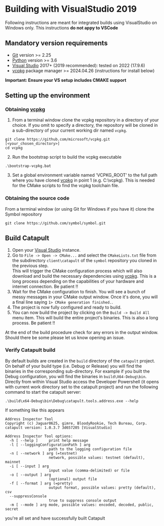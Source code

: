 [Visual Studio]: https://www.visualstudio.com/downloads
[vcpkg]: https://github.com/microsoft/vcpkg
[Python]: https://www.python.org/downloads/windows/
[Git]: https://git-scm.com/download/win

# Building with VisualStudio 2019

Following instructions are meant for integrated builds using VisualStudio on Windows only. This instructions **do not appy to VSCode**

## Mandatory version requirements
- [Git] version >= 2.25
- [Python] version >= 3.6
- [Visual Studio] 2017+ (2019 recommended): tested on 2022 (17.9.6)
- [vcpkg] package manager >= 2024.04.26 (instructions for install below)

**Important: Ensure your VS setup includes CMAKE support**

## Setting up the environment

### Obtaining [vcpkg]

1. From a terminal window clone the vcpkg repository in a directory of your choice. If you omit to specify a directory, the repository will be cloned in a sub-directory of your current working dir named `vcpkg`.

```shell
git clone https://github.com/microsoft/vcpkg.git [<your_chosen_directory>]
cd vcpkg
```

2. Run the bootstrap script to build the vcpkg executable
```shell
.\bootstrap-vcpkg.bat
```

3. Set a global environment variable named 'VCPKG_ROOT' to the full path where you have cloned [vcpkg] in point 1 (e.g. C:\vcpkg). This is needed for the CMake scripts to find the vcpkg toolchain file.

### Obtaining the source code
From a terminal window (or using Git for Windows if you have it) clone the Symbol repository
```shell
git clone https://github.com/symbol/symbol.git
```

## Build Catapult

1. Open your [Visual Studio] instance.
2. Go to `File -> Open -> CMake...` and select the `CMakeLists.txt` file from the subdirectory `client\catapult` of the `symbol` repository you cloned in the previous step.							
This will trigger the CMake configuration process which will also download and build the necessary dependencies using [vcpkg]. This is a long process depending on the capabilities of your hardware and internet connection. Be patient !!
3. Wait for the CMake configuration to finish. You will see a bunch of messy messages in your CMake output window. Once it's done, you will a final line saying `1> CMake generation finished.`.	
4. The project is now fully configured and ready to build. 
5. You can now build the project by clicking on the `Build -> Build All` menu item. This will build the entire project's binaries. This is also a long process. Be patient !!

At the end of the build procedure check for any errors in the output window. Should there be some please let us know opening an issue.

### Verify Catapult build

By default builds are created in the `build` directory of the `catapult` project. On behalf of your build type (i.e. Debug or Release) you will find the binaries in the corresponding sub-directory. For example if you built the Debug configuration, you will find the binaries in `build\X64-Debug\bin`.
Directly from within Visual Studio access the Developer Powershell (it opens with current work directory set to the catapult project) and run the following command to start the catapult server:
```shell
.\build\x64-Debug\bin\Debug\catapult.tools.address.exe --help
```
If something like this appears
```shell
Address Inspector Tool
Copyright (c) Jaguar0625, gimre, BloodyRookie, Tech Bureau, Corp.
catapult version: 1.0.3.7 3d657205 [VisualStudio]

Address Inspector Tool options:
  -h [ --help ]     print help message
  -l [ --loggingConfigurationPath ] arg
                    path to the logging configuration file
  -n [ --network ] arg (=testnet)
                    network, possible values: testnet (default), mainnet
  -i [ --input ] arg
                    input value (comma-delimited) or file
  -o [ --output ] arg
                    (optional) output file
  -f [ --format ] arg (=pretty)
                    output format, possible values: pretty (default), csv
  --suppressConsole
                    true to suppress console output
  -m [ --mode ] arg mode, possible values: encoded, decoded, public, secret
```
you're all set and have successfully built Catapult